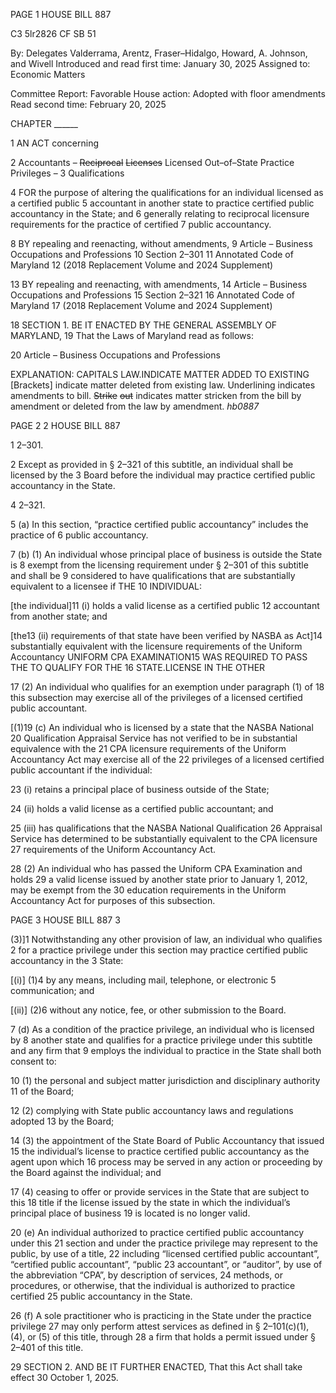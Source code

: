 PAGE 1
HOUSE BILL 887

C3 5lr2826
CF SB 51

By: Delegates Valderrama, Arentz, Fraser–Hidalgo, Howard, A. Johnson, and
Wivell
Introduced and read first time: January 30, 2025
Assigned to: Economic Matters

Committee Report: Favorable
House action: Adopted with floor amendments
Read second time: February 20, 2025

CHAPTER ______

1 AN ACT concerning

2 Accountants – ~~Reciprocal~~ ~~Licenses~~ Licensed Out–of–State Practice Privileges –
3 Qualifications

4 FOR the purpose of altering the qualifications for an individual licensed as a certified public
5 accountant in another state to practice certified public accountancy in the State; and
6 generally relating to reciprocal licensure requirements for the practice of certified
7 public accountancy.

8 BY repealing and reenacting, without amendments,
9 Article – Business Occupations and Professions
10 Section 2–301
11 Annotated Code of Maryland
12 (2018 Replacement Volume and 2024 Supplement)

13 BY repealing and reenacting, with amendments,
14 Article – Business Occupations and Professions
15 Section 2–321
16 Annotated Code of Maryland
17 (2018 Replacement Volume and 2024 Supplement)

18 SECTION 1. BE IT ENACTED BY THE GENERAL ASSEMBLY OF MARYLAND,
19 That the Laws of Maryland read as follows:

20 Article – Business Occupations and Professions

EXPLANATION: CAPITALS LAW.INDICATE MATTER ADDED TO EXISTING
[Brackets] indicate matter deleted from existing law.
Underlining indicates amendments to bill.
~~Strike~~ ~~out~~ indicates matter stricken from the bill by amendment or deleted from the law by
amendment. *hb0887*

PAGE 2
2 HOUSE BILL 887

1 2–301.

2 Except as provided in § 2–321 of this subtitle, an individual shall be licensed by the
3 Board before the individual may practice certified public accountancy in the State.

4 2–321.

5 (a) In this section, “practice certified public accountancy” includes the practice of
6 public accountancy.

7 (b) (1) An individual whose principal place of business is outside the State is
8 exempt from the licensing requirement under § 2–301 of this subtitle and shall be
9 considered to have qualifications that are substantially equivalent to a licensee if THE
10 INDIVIDUAL:

[the individual]11 (i) holds a valid license as a certified public
12 accountant from another state; and

[the13 (ii) requirements of that state have been verified by NASBA as
Act]14 substantially equivalent with the licensure requirements of the Uniform Accountancy
UNIFORM CPA EXAMINATION15 WAS REQUIRED TO PASS THE TO QUALIFY FOR THE
16 STATE.LICENSE IN THE OTHER

17 (2) An individual who qualifies for an exemption under paragraph (1) of
18 this subsection may exercise all of the privileges of a licensed certified public accountant.

[(1)19 (c) An individual who is licensed by a state that the NASBA National
20 Qualification Appraisal Service has not verified to be in substantial equivalence with the
21 CPA licensure requirements of the Uniform Accountancy Act may exercise all of the
22 privileges of a licensed certified public accountant if the individual:

23 (i) retains a principal place of business outside of the State;

24 (ii) holds a valid license as a certified public accountant; and

25 (iii) has qualifications that the NASBA National Qualification
26 Appraisal Service has determined to be substantially equivalent to the CPA licensure
27 requirements of the Uniform Accountancy Act.

28 (2) An individual who has passed the Uniform CPA Examination and holds
29 a valid license issued by another state prior to January 1, 2012, may be exempt from the
30 education requirements in the Uniform Accountancy Act for purposes of this subsection.

PAGE 3
HOUSE BILL 887 3

(3)]1 Notwithstanding any other provision of law, an individual who qualifies
2 for a practice privilege under this section may practice certified public accountancy in the
3 State:

[(i)] (1)4 by any means, including mail, telephone, or electronic
5 communication; and

[(ii)] (2)6 without any notice, fee, or other submission to the Board.

7 (d) As a condition of the practice privilege, an individual who is licensed by
8 another state and qualifies for a practice privilege under this subtitle and any firm that
9 employs the individual to practice in the State shall both consent to:

10 (1) the personal and subject matter jurisdiction and disciplinary authority
11 of the Board;

12 (2) complying with State public accountancy laws and regulations adopted
13 by the Board;

14 (3) the appointment of the State Board of Public Accountancy that issued
15 the individual’s license to practice certified public accountancy as the agent upon which
16 process may be served in any action or proceeding by the Board against the individual; and

17 (4) ceasing to offer or provide services in the State that are subject to this
18 title if the license issued by the state in which the individual’s principal place of business
19 is located is no longer valid.

20 (e) An individual authorized to practice certified public accountancy under this
21 section and under the practice privilege may represent to the public, by use of a title,
22 including “licensed certified public accountant”, “certified public accountant”, “public
23 accountant”, or “auditor”, by use of the abbreviation “CPA”, by description of services,
24 methods, or procedures, or otherwise, that the individual is authorized to practice certified
25 public accountancy in the State.

26 (f) A sole practitioner who is practicing in the State under the practice privilege
27 may only perform attest services as defined in § 2–101(c)(1), (4), or (5) of this title, through
28 a firm that holds a permit issued under § 2–401 of this title.

29 SECTION 2. AND BE IT FURTHER ENACTED, That this Act shall take effect
30 October 1, 2025.